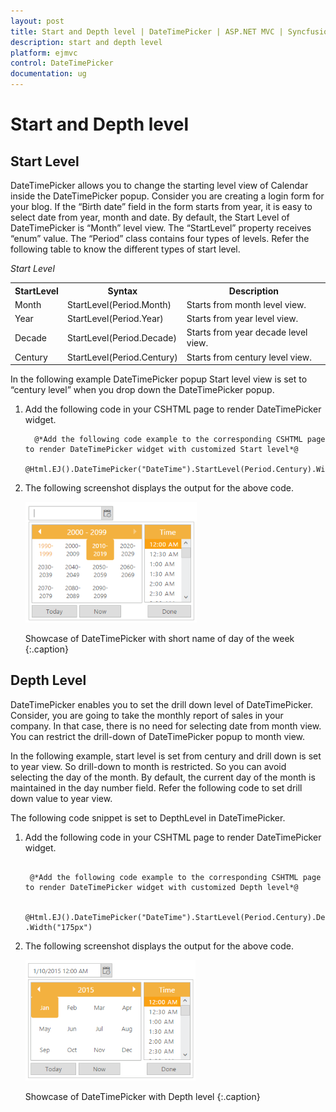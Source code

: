 ```yaml
---
layout: post
title: Start and Depth level | DateTimePicker | ASP.NET MVC | Syncfusion
description: start and depth level
platform: ejmvc
control: DateTimePicker
documentation: ug
---
```


# Start and Depth level

## Start Level

DateTimePicker allows you to change the starting level view of Calendar inside the DateTimePicker popup. Consider you are creating a login form for your blog. If the “Birth date” field in the form starts from year, it is easy to select date from year, month and date. By default, the Start Level of DateTimePicker is “Month” level view. The “StartLevel” property receives “enum” value. The “Period” class contains four types of levels. Refer the following table to know the different types of start level.


_Start Level_

<table>
<tr>
<th>
StartLevel</th><th>
Syntax</th><th>
Description</th></tr>
<tr>
<td>
Month</td><td>
StartLevel(Period.Month)</td><td>
Starts from month level view.</td></tr>
<tr>
<td>
Year</td><td>
StartLevel(Period.Year)</td><td>
Starts from year level view.</td></tr>
<tr>
<td>
Decade</td><td>
StartLevel(Period.Decade)</td><td>
Starts from year decade level view.</td></tr>
<tr>
<td>
Century</td><td>
StartLevel(Period.Century)</td><td>
Starts from century level view.</td></tr>
</table>


In the following example DateTimePicker popup Start level view is set to “century level” when you drop down the DateTimePicker popup.

1. Add the following code in your CSHTML page to render DateTimePicker widget.

   ~~~ cshtml
     @*Add the following code example to the corresponding CSHTML page to render DateTimePicker widget with customized Start level*@
     @Html.EJ().DateTimePicker("DateTime").StartLevel(Period.Century).Width("175px")

   ~~~
   

2. The following screenshot displays the output for the above code.

   ![](Start-and-Depth-level_images/Start-and-Depth-level_img1.png)
   
   Showcase of DateTimePicker with short name of day of the week
   {:.caption}


## Depth Level

DateTimePicker enables you to set the drill down level of DateTimePicker. Consider, you are going to take the monthly report of sales in your company. In that case, there is no need for selecting date from month view. You can restrict the drill-down of DateTimePicker popup to month view.

In the following example, start level is set from century and drill down is set to year view. So drill-down to month is restricted. So you can avoid selecting the day of the month. By default, the current day of the month is maintained in the day number field. Refer the following code to set drill down value to year view.

The following code snippet is set to DepthLevel in DateTimePicker.

1. Add the following code in your CSHTML page to render DateTimePicker widget.

   ~~~ cshtml

	@*Add the following code example to the corresponding CSHTML page to render DateTimePicker widget with customized Depth level*@

	@Html.EJ().DateTimePicker("DateTime").StartLevel(Period.Century).DepthLevel(Period.Year) .Width("175px")

   ~~~
   

2. The following screenshot displays the output for the above code.

	![](Start-and-Depth-level_images/Start-and-Depth-level_img2.png)
	
	Showcase of DateTimePicker with Depth level 
	{:.caption}